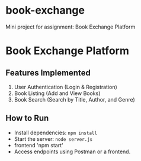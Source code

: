 # book-exchange
Mini project for assignment:  Book Exchange Platform 
# Book Exchange Platform

## Features Implemented
1. User Authentication (Login & Registration)
2. Book Listing (Add and View Books)
3. Book Search (Search by Title, Author, and Genre)

## How to Run
- Install dependencies: `npm install`
- Start the server: `node server.js`
- frontend 'npm start'
- Access endpoints using Postman or a frontend. 

